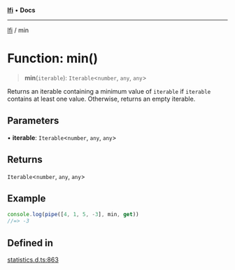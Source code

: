 [**lfi**](../readme.md) • **Docs**

---

[lfi](../globals.md) / min

# Function: min()

> **min**(`iterable`): `Iterable`\<`number`, `any`, `any`\>

Returns an iterable containing a minimum value of `iterable` if `iterable`
contains at least one value. Otherwise, returns an empty iterable.

## Parameters

• **iterable**: `Iterable`\<`number`, `any`, `any`\>

## Returns

`Iterable`\<`number`, `any`, `any`\>

## Example

```js
console.log(pipe([4, 1, 5, -3], min, get))
//=> -3
```

## Defined in

[statistics.d.ts:863](https://github.com/TomerAberbach/lfi/blob/85d6360ac7d8f71c70f308d2ace5bc2aa99ab03d/src/operations/statistics.d.ts#L863)
